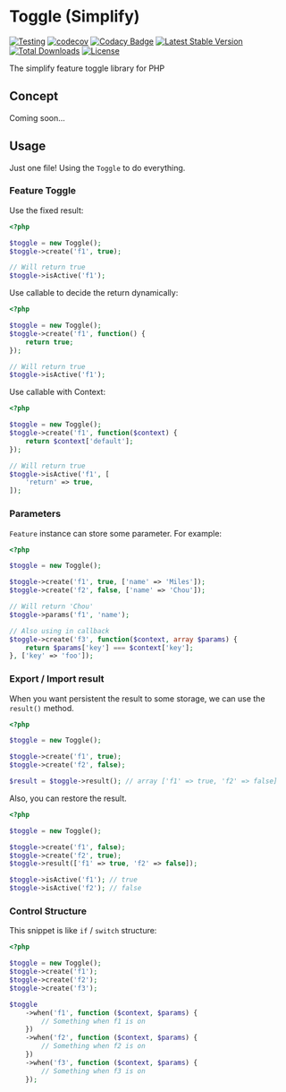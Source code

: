 # Toggle (Simplify)

[![Testing](https://github.com/MilesChou/toggle-simplify/actions/workflows/testing.yml/badge.svg)](https://github.com/MilesChou/toggle-simplify/actions/workflows/testing.yml)
[![codecov](https://codecov.io/gh/MilesChou/toggle-simplify/branch/master/graph/badge.svg)](https://codecov.io/gh/MilesChou/toggle-simplify)
[![Codacy Badge][codacy-svg]][codacy-link]
[![Latest Stable Version](https://poser.pugx.org/MilesChou/toggle-simplify/v/stable)](https://packagist.org/packages/MilesChou/toggle-simplify)
[![Total Downloads](https://poser.pugx.org/MilesChou/toggle-simplify/d/total.svg)](https://packagist.org/packages/MilesChou/toggle-simplify)
[![License](https://poser.pugx.org/MilesChou/toggle-simplify/license)](https://packagist.org/packages/MilesChou/toggle-simplify)

The simplify feature toggle library for PHP

[license-svg]: https://img.shields.io/badge/license-MIT-brightgreen.svg
[license-link]: https://github.com/oidcphp/support/blob/master/LICENSE
[codacy-svg]: https://api.codacy.com/project/badge/Grade/ec882d2aaeae43118578bfdf682b42f3
[codacy-link]: https://www.codacy.com/manual/MilesChou/toggle-simplify

## Concept

Coming soon...

## Usage

Just one file! Using the `Toggle` to do everything.

### Feature Toggle

Use the fixed result:

```php
<?php

$toggle = new Toggle();
$toggle->create('f1', true);

// Will return true
$toggle->isActive('f1');
```

Use callable to decide the return dynamically:

```php
<?php

$toggle = new Toggle();
$toggle->create('f1', function() {
    return true;
});

// Will return true
$toggle->isActive('f1');
```

Use callable with Context:

```php
<?php

$toggle = new Toggle();
$toggle->create('f1', function($context) {
    return $context['default'];
});

// Will return true
$toggle->isActive('f1', [
    'return' => true,
]);
```

### Parameters

`Feature` instance can store some parameter. For example:

```php
<?php

$toggle = new Toggle();

$toggle->create('f1', true, ['name' => 'Miles']);
$toggle->create('f2', false, ['name' => 'Chou']);

// Will return 'Chou'
$toggle->params('f1', 'name');

// Also using in callback
$toggle->create('f3', function($context, array $params) {
    return $params['key'] === $context['key'];
}, ['key' => 'foo']);
```

### Export / Import result

When you want persistent the result to some storage, we can use the `result()` method.

```php
<?php

$toggle = new Toggle();

$toggle->create('f1', true);
$toggle->create('f2', false);

$result = $toggle->result(); // array ['f1' => true, 'f2' => false]
```

Also, you can restore the result.

```php
<?php

$toggle = new Toggle();

$toggle->create('f1', false);
$toggle->create('f2', true);
$toggle->result(['f1' => true, 'f2' => false]);

$toggle->isActive('f1'); // true
$toggle->isActive('f2'); // false
```

### Control Structure

This snippet is like `if` / `switch` structure:

```php
<?php

$toggle = new Toggle();
$toggle->create('f1');
$toggle->create('f2');
$toggle->create('f3');

$toggle
    ->when('f1', function ($context, $params) {
        // Something when f1 is on
    })
    ->when('f2', function ($context, $params) {
        // Something when f2 is on
    })
    ->when('f3', function ($context, $params) {
        // Something when f3 is on
    });
```
